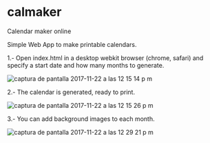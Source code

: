 # calmaker
Calendar maker online 

Simple Web App to make printable calendars.

1.- Open index.html in a desktop webkit browser (chrome, safari) and specify a start date and how many months to generate.

![captura de pantalla 2017-11-22 a las 12 15 14 p m](https://user-images.githubusercontent.com/6203414/33143999-493cc2dc-cf81-11e7-9c37-111983941c8e.png)

2.- The calendar is generated, ready to print.

![captura de pantalla 2017-11-22 a las 12 15 26 p m](https://user-images.githubusercontent.com/6203414/33144005-4e7a64f2-cf81-11e7-86f9-a0c648675521.png)

3.- You can add background images to each month.

![captura de pantalla 2017-11-22 a las 12 29 21 p m](https://user-images.githubusercontent.com/6203414/33144012-5388eba8-cf81-11e7-888c-04436274d491.png)
